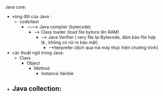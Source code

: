 Java core:
-  vòng đời của Java :
    - code/text 
        - ---> Java complier (bytecode)  
          - --> Class loader (load file bytoce lên RAM) 
            - --> Java Verifier ( very file lại Bytecode, đảm bảo file hợp lệ , không có rủi ro bảo mật)
              - -->Iterprefer (dịch qua mã máy thực hiện chương trình)
- các thuật ngữ trong Java:
  - Class
    - Object
      - Method
        - Instance Varible
- Java collection:
  - 
  
